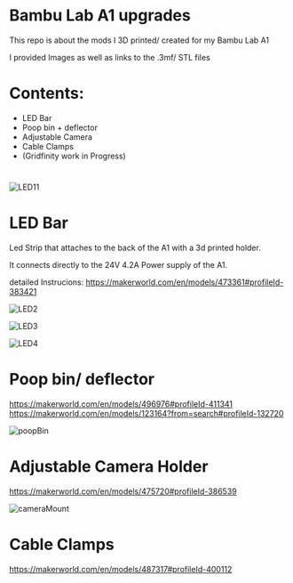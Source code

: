 # Bambu Lab A1 upgrades
This repo is about the mods I 3D printed/ created for my Bambu Lab A1

I provided Images as well as links to the .3mf/ STL files


# Contents:
- LED Bar
- Poop bin + deflector
- Adjustable Camera
- Cable Clamps
- (Gridfinity work in Progress)

#

![LED11](https://github.com/god513/BambuLabA1mods/assets/163728970/2e7dee54-2f6f-4637-9791-3434ce71f4b7)

# LED Bar
Led Strip that attaches to the back of the A1 with a 3d printed holder.

It connects directly to the 24V 4.2A Power supply of the A1.

detailed Instrucions:
https://makerworld.com/en/models/473361#profileId-383421

![LED2](https://github.com/god513/BambuLabA1mods/assets/163728970/246a0dbe-d4c0-4337-b856-cd1d45aa00f7)

![LED3](https://github.com/god513/BambuLabA1mods/assets/163728970/1b368ce1-fdd0-4d1d-be52-022cc03ff161)

![LED4](https://github.com/god513/BambuLabA1mods/assets/163728970/1ffada45-a11d-496c-b092-3b8b23d2a10e)

# Poop bin/ deflector
https://makerworld.com/en/models/496976#profileId-411341
https://makerworld.com/en/models/123164?from=search#profileId-132720

![poopBin](https://github.com/god513/BambuLabA1mods/assets/163728970/8d3c96bf-f865-4dd3-9cf8-96a64ecc5933)

# Adjustable Camera Holder
https://makerworld.com/en/models/475720#profileId-386539

![cameraMount](https://github.com/god513/BambuLabA1mods/assets/163728970/a71c4796-c1ce-4a3b-8a85-524bba11a5b7)

# Cable Clamps

https://makerworld.com/en/models/487317#profileId-400112

